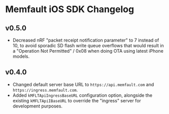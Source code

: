 # Memfault iOS SDK Changelog

## v0.5.0

- Decreased nRF "packet receipt notification parameter" to 7 instead of 10, to
  avoid sporadic SD flash write queue overflows that would result in a
  "Operation Not Permitted" / 0x08 when doing OTA using latest iPhone models.

## v0.4.0

- Changed default server base URL to `https://api.memfault.com` and
  `https://ingress.memfault.com`.
- Added `kMFLTApiIngressBaseURL` configuration option, alongside the existing
  `kMFLTApiIBaseURL` to override the "ingress" server for development purposes.
